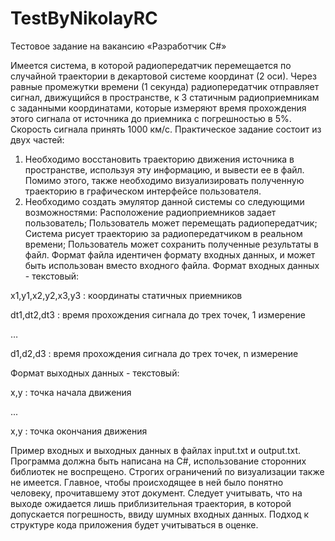 # TestByNikolayRC
Тестовое задание на вакансию «Разработчик C#»

Имеется система, в которой радиопередатчик перемещается по случайной траектории в декартовой системе координат (2 оси). Через равные промежутки времени (1 секунда) радиопередатчик отправляет сигнал, движущийся в пространстве, к 3 статичным радиоприемникам с заданными координатами, которые измеряют время прохождения этого сигнала от источника до приемника с погрешностью в 5%. Скорость сигнала принять 1000 км/с.
Практическое задание состоит из двух частей:
1. Необходимо восстановить траекторию движения источника в пространстве, используя эту информацию, и вывести ее в файл. Помимо этого, также необходимо визуализировать полученную траекторию в графическом интерфейсе пользователя.
2. Необходимо создать эмулятор данной системы со следующими возможностями:
Расположение радиоприемников задает пользователь;
Пользователь может перемещать радиопередатчик;
Система рисует траекторию за радиопередатчиком в реальном времени;
Пользователь может сохранить полученные результаты в файл. Формат файла идентичен формату входных данных, и может быть использован вместо входного файла.
Формат входных данных - текстовый:

x1,y1,x2,y2,x3,y3 		: координаты статичных приемников

dt1,dt2,dt3			: время прохождения сигнала до трех точек, 1 измерение

…

d1,d2,d3			: время прохождения сигнала до трех точек, n измерение

Формат выходных данных - текстовый:

x,y				: точка начала движения

...

x,y				: точка окончания движения


Пример входных и выходных данных в файлах input.txt и output.txt.
Программа должна быть написана на C#, использование сторонних библиотек не воспрещено. Строгих ограничений по визуализации также не имеется. Главное, чтобы происходящее в ней было понятно человеку, прочитавшему этот документ.
Следует учитывать, что на выходе ожидается лишь приблизительная траектория, в которой допускается погрешность, ввиду шумных входных данных.
Подход к структуре кода приложения будет учитываться в оценке.


